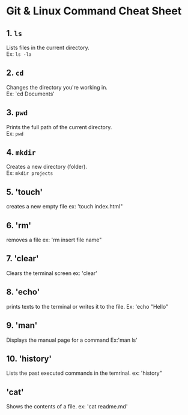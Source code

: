 # Git & Linux Command Cheat Sheet

## 1. `ls`
Lists files in the current directory.  
Ex: `ls -la`
## 2. `cd`
Changes the directory you're working in.  
Ex: `cd Documents'
## 3. `pwd`
Prints the full path of the current directory.  
Ex: `pwd`
## 4. `mkdir`
Creates a new directory (folder).  
Ex: `mkdir projects`
## 5. 'touch'
creates a new empty file
ex: 'touch index.html"
## 6. 'rm'
removes a file
ex: 'rm insert file name"
## 7. 'clear'
Clears the terminal screen
ex: 'clear'
## 8. 'echo'
prints texts to the terminal or writes it to the file.
Ex: 'echo "Hello"
## 9. 'man'
Displays the manual page for a command
Ex:'man ls'
## 10. 'history'
Lists the past executed commands in the temrinal. 
ex: 'history"
## 'cat'
Shows the contents of a file.
ex: 'cat readme.md'
